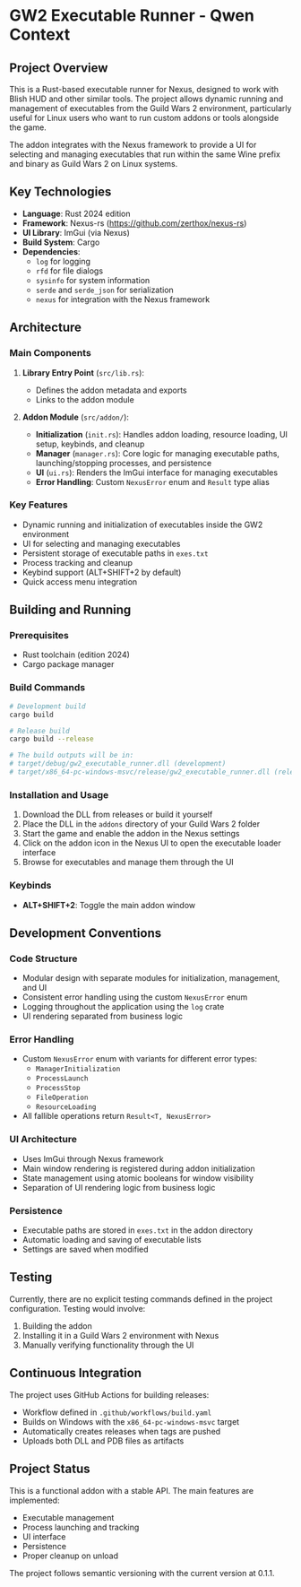 # GW2 Executable Runner - Qwen Context

## Project Overview

This is a Rust-based executable runner for Nexus, designed to work with Blish HUD and other similar tools. The project allows dynamic running and management of executables from the Guild Wars 2 environment, particularly useful for Linux users who want to run custom addons or tools alongside the game.

The addon integrates with the Nexus framework to provide a UI for selecting and managing executables that run within the same Wine prefix and binary as Guild Wars 2 on Linux systems.

## Key Technologies

- **Language**: Rust 2024 edition
- **Framework**: Nexus-rs (https://github.com/zerthox/nexus-rs)
- **UI Library**: ImGui (via Nexus)
- **Build System**: Cargo
- **Dependencies**:
  - `log` for logging
  - `rfd` for file dialogs
  - `sysinfo` for system information
  - `serde` and `serde_json` for serialization
  - `nexus` for integration with the Nexus framework

## Architecture

### Main Components

1. **Library Entry Point** (`src/lib.rs`):
   - Defines the addon metadata and exports
   - Links to the addon module

2. **Addon Module** (`src/addon/`):
   - **Initialization** (`init.rs`): Handles addon loading, resource loading, UI setup, keybinds, and cleanup
   - **Manager** (`manager.rs`): Core logic for managing executable paths, launching/stopping processes, and persistence
   - **UI** (`ui.rs`): Renders the ImGui interface for managing executables
   - **Error Handling**: Custom `NexusError` enum and `Result` type alias

### Key Features

- Dynamic running and initialization of executables inside the GW2 environment
- UI for selecting and managing executables
- Persistent storage of executable paths in `exes.txt`
- Process tracking and cleanup
- Keybind support (ALT+SHIFT+2 by default)
- Quick access menu integration

## Building and Running

### Prerequisites

- Rust toolchain (edition 2024)
- Cargo package manager

### Build Commands

```bash
# Development build
cargo build

# Release build
cargo build --release

# The build outputs will be in:
# target/debug/gw2_executable_runner.dll (development)
# target/x86_64-pc-windows-msvc/release/gw2_executable_runner.dll (release)
```

### Installation and Usage

1. Download the DLL from releases or build it yourself
2. Place the DLL in the `addons` directory of your Guild Wars 2 folder
3. Start the game and enable the addon in the Nexus settings
4. Click on the addon icon in the Nexus UI to open the executable loader interface
5. Browse for executables and manage them through the UI

### Keybinds

- **ALT+SHIFT+2**: Toggle the main addon window

## Development Conventions

### Code Structure

- Modular design with separate modules for initialization, management, and UI
- Consistent error handling using the custom `NexusError` enum
- Logging throughout the application using the `log` crate
- UI rendering separated from business logic

### Error Handling

- Custom `NexusError` enum with variants for different error types:
  - `ManagerInitialization`
  - `ProcessLaunch`
  - `ProcessStop`
  - `FileOperation`
  - `ResourceLoading`
- All fallible operations return `Result<T, NexusError>`

### UI Architecture

- Uses ImGui through Nexus framework
- Main window rendering is registered during addon initialization
- State management using atomic booleans for window visibility
- Separation of UI rendering logic from business logic

### Persistence

- Executable paths are stored in `exes.txt` in the addon directory
- Automatic loading and saving of executable lists
- Settings are saved when modified

## Testing

Currently, there are no explicit testing commands defined in the project configuration. Testing would involve:

1. Building the addon
2. Installing it in a Guild Wars 2 environment with Nexus
3. Manually verifying functionality through the UI

## Continuous Integration

The project uses GitHub Actions for building releases:

- Workflow defined in `.github/workflows/build.yaml`
- Builds on Windows with the `x86_64-pc-windows-msvc` target
- Automatically creates releases when tags are pushed
- Uploads both DLL and PDB files as artifacts

## Project Status

This is a functional addon with a stable API. The main features are implemented:
- Executable management
- Process launching and tracking
- UI interface
- Persistence
- Proper cleanup on unload

The project follows semantic versioning with the current version at 0.1.1.